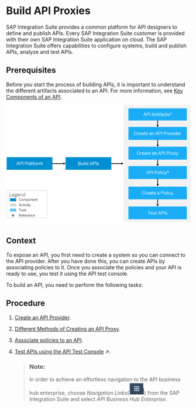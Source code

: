 <!-- loio74c042b9710e4970ae51ec58b749fb4f -->

# Build API Proxies

SAP Integration Suite provides a common platform for API designers to define and publish APIs. Every SAP Integration Suite customer is provided with their own SAP Integration Suite application on cloud. The SAP Integration Suite offers capabilities to configure systems, build and publish APIs, analyze and test APIs.



## Prerequisites

Before you start the process of building APIs, it is important to understand the different artifacts associated to an API. For more information, see [Key Components of an API](key-components-of-an-api-19c0654.md).

![](images/build_api_d735c8b.png)



## Context

To expose an API, you first need to create a system so you can connect to the API provider. After you have done this, you can create APIs by associating policies to it. Once you associate the policies and your API is ready to use, you test it using the API test console.

To build an API, you need to perform the following tasks:



## Procedure

1.  [Create an API Provider](create-an-api-provider-6b263e2.md).

2.  [Different Methods of Creating an API Proxy](different-methods-of-creating-an-api-proxy-4ac0431.md).

3.  [Associate policies to an API](policies-7e4f3e5.md).

4.  [Test APIs using the API Test Console](https://help.sap.com/viewer/4425026877144cc2b15505ed30215167/IAT/en-US/3ba6151391bc474b9f1fa69455f65e3b.html "Use the API Test Console to test the runtime behavior of the API proxies.") :arrow_upper_right:.

    > ### Note:  
    > In order to achieve an effortless navigation to the API business hub enterprise, choose *Navigation Links*\(![](../images/Finalgrid_1a621ca.png)\) from the SAP Integration Suite and select *API Business Hub Enterprise*.


